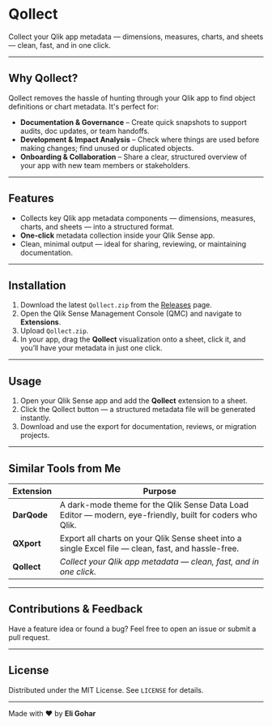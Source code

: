 # Qollect

Collect your Qlik app metadata — dimensions, measures, charts, and sheets — clean, fast, and in one click.

---

## Why Qollect?

Qollect removes the hassle of hunting through your Qlik app to find object definitions or chart metadata. It's perfect for:

- **Documentation & Governance** – Create quick snapshots to support audits, doc updates, or team handoffs.  
- **Development & Impact Analysis** – Check where things are used before making changes; find unused or duplicated objects.  
- **Onboarding & Collaboration** – Share a clear, structured overview of your app with new team members or stakeholders.

---

## Features

- Collects key Qlik app metadata components — dimensions, measures, charts, and sheets — into a structured format.  
- **One-click** metadata collection inside your Qlik Sense app.  
- Clean, minimal output — ideal for sharing, reviewing, or maintaining documentation.

---

## Installation

1. Download the latest `Qollect.zip` from the [Releases](#) page.  
2. Open the Qlik Sense Management Console (QMC) and navigate to **Extensions**.  
3. Upload `Qollect.zip`.  
4. In your app, drag the **Qollect** visualization onto a sheet, click it, and you’ll have your metadata in just one click.

---

## Usage

1. Open your Qlik Sense app and add the **Qollect** extension to a sheet.  
2. Click the Qollect button — a structured metadata file will be generated instantly.  
3. Download and use the export for documentation, reviews, or migration projects.

---

## Similar Tools from Me

| Extension | Purpose |
|-----------|---------|
| **DarQode** | A dark-mode theme for the Qlik Sense Data Load Editor — modern, eye-friendly, built for coders who Qlik. |
| **QXport**  | Export all charts on your Qlik Sense sheet into a single Excel file — clean, fast, and hassle-free. |
| **Qollect** | *Collect your Qlik app metadata — clean, fast, and in one click.* |

---

## Contributions & Feedback

Have a feature idea or found a bug? Feel free to open an issue or submit a pull request.

---

## License

Distributed under the MIT License. See `LICENSE` for details.

---

Made with ❤️ by **Eli Gohar**
